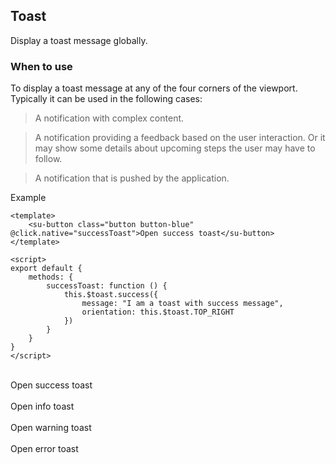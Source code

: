 
## Toast

Display a toast message globally.

### When to use
To display a toast message at any of the four corners of the viewport. Typically it can be
used in the following cases:

> A notification with complex content.

> A notification providing a feedback based on the user interaction. Or it may show some details about upcoming steps the user may have to follow.

> A notification that is pushed by the application.

Example
```vue
<template>
	<su-button class="button button-blue" @click.native="successToast">Open success toast</su-button>
</template>

<script>
export default {
    methods: {
		successToast: function () {
			this.$toast.success({
				message: "I am a toast with success message",
				orientation: this.$toast.TOP_RIGHT
			})
		}
	}
}
</script>
```

<br>
<su-button class="button button-blue" @click.native="successToast">Open success toast</su-button><br><br>
<su-button class="button button-blue" @click.native="infoToast">Open info toast</su-button><br><br>
<su-button class="button button-blue" @click.native="warningToast">Open warning toast</su-button><br><br>
<su-button class="button button-blue" @click.native="errorToast">Open error toast</su-button>

<script>
import Vue from 'vue'
export default {
	methods: {
		successToast: function () {
			this.$toast.success({
				message: "I am a toast with success message",
				orientation: this.$toast.TOP_RIGHT
			})
		},
		infoToast: function () {
			this.$toast.info({
				message: "I am a toast with info message",
				orientation: this.$toast.TOP_RIGHT
			})
		},
		warningToast: function () {
			this.$toast.warning({
				message: "I am a toast with warning message",
				orientation: this.$toast.TOP_RIGHT
			})
		},
		errorToast: function () {
			this.$toast.error({
				message: "I am a toast with error message",
				orientation: this.$toast.TOP_RIGHT
			})
		}
	}
}
</script>